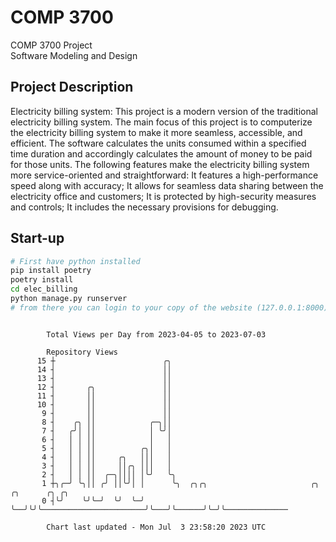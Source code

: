# COMP 3700
COMP 3700 Project  
Software Modeling and Design
## Project Description
Electricity billing system: This project is a modern version of the traditional electricity billing system. The main focus of this project is to computerize the electricity billing system to make it more seamless, accessible, and efficient. The software calculates the units consumed within a specified time duration and accordingly calculates the amount of money to be paid for those units. The following features make the electricity billing system more service-oriented and straightforward: It features a high-performance speed along with accuracy; It allows for seamless data sharing between the electricity office and customers; It is protected by high-security measures and controls; It includes the necessary provisions for debugging.

## Start-up
```bash
# First have python installed
pip install poetry
poetry install
cd elec_billing
python manage.py runserver
# from there you can login to your copy of the website (127.0.0.1:8000), default creds are admin/admin
```

```

        Total Views per Day from 2023-04-05 to 2023-07-03

        Repository Views
      15 ┼                        ╭╮
      14 ┤                        ││
      13 ┤                        ││
      12 ┤       ╭╮               ││
      11 ┤       ││               ││
      10 ┤       ││               ││
       9 ┤       ││               ││
       8 ┤    ╭╮ ││            ╭─╮││
       7 ┤   ╭╯│ ││            │ ╰╯│
       6 ┤   │ │ ││            │   │
       5 ┤   │ │ ││          ╭╮│   │
       4 ┤   │ │ ││     ╭╮   │││   │
       3 ┤   │ │ ││     ││╭╮ │││   │
       2 ┤   │ │ ││  ╭─╮││││ │╰╯   ╰╮
       1 ┼╮╭─╯ ╰╮││ ╭╯ ││╰╯│ │      ╰╮  ╭╮╭╮                       ╭╮   ╭╮      ╭╮ ╭╮
       0 ┤╰╯    ╰╯╰─╯  ╰╯  ╰─╯       ╰──╯╰╯╰───────────────────────╯╰───╯╰──────╯╰─╯╰──────────────

        Chart last updated - Mon Jul  3 23:58:20 2023 UTC
        
```
